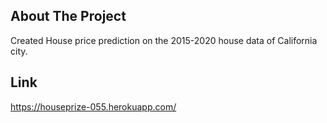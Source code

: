 ## About The Project

Created House price prediction on the 2015-2020 house data of California city.

## Link
https://houseprize-055.herokuapp.com/
